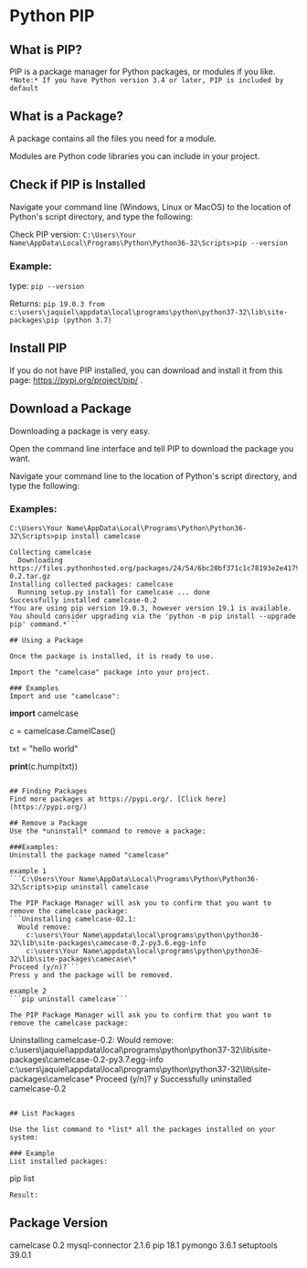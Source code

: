 # Python PIP

## What is PIP?

PIP is a package manager for Python packages, or modules if you like.
```*Note:* If you have Python version 3.4 or later, PIP is included by default```

## What is a Package?
A package contains all the files you need for a module.

Modules are Python code libraries you can include in your project.

## Check if PIP is Installed
Navigate your command line (Windows, Linux or MacOS) to the location of Python's script directory, and type the following:

Check PIP version:
```C:\Users\Your Name\AppData\Local\Programs\Python\Python36-32\Scripts>pip --version```

### Example:
type:
```pip --version```

Returns:
```pip 19.0.3 from c:\users\jaquiel\appdata\local\programs\python\python37-32\lib\site-packages\pip (python 3.7)```

## Install PIP
If you do not have PIP installed, you can download and install it from this page: https://pypi.org/project/pip/ .

## Download a Package

Downloading a package is very easy.

Open the command line interface and tell PIP to download the package you want.

Navigate your command line to the location of Python's script directory, and type the following:

### Examples:
```C:\Users\Your Name\AppData\Local\Programs\Python\Python36-32\Scripts>pip install camelcase```

```pip install camelcase
Collecting camelcase
  Downloading https://files.pythonhosted.org/packages/24/54/6bc20bf371c1c78193e2e4179097a7b779e56f420d0da41222a3b7d87890/camelcase-0.2.tar.gz
Installing collected packages: camelcase
  Running setup.py install for camelcase ... done
Successfully installed camelcase-0.2
*You are using pip version 19.0.3, however version 19.1 is available.
You should consider upgrading via the 'python -m pip install --upgrade pip' command.*```

## Using a Package

Once the package is installed, it is ready to use.

Import the "camelcase" package into your project.

### Examples
Import and use "camelcase":
```
**import** camelcase

c = camelcase.CamelCase()

txt = "hello world"

**print**(c.hump(txt))
```

## Finding Packages
Find more packages at https://pypi.org/. [Click here](https://pypi.org/)

## Remove a Package
Use the *uninstall* command to remove a package:

###Examples: 
Uninstall the package named "camelcase"

example 1
```C:\Users\Your Name\AppData\Local\Programs\Python\Python36-32\Scripts>pip uninstall camelcase

The PIP Package Manager will ask you to confirm that you want to remove the camelcase package:
```Uninstalling camelcase-02.1:
  Would remove:
    c:\users\Your Name\appdata\local\programs\python\python36-32\lib\site-packages\camecase-0.2-py3.6.egg-info
    c:\users\Your Name\appdata\local\programs\python\python36-32\lib\site-packages\camecase\*
Proceed (y/n)?```
Press y and the package will be removed.

example 2
```pip uninstall camelcase```

The PIP Package Manager will ask you to confirm that you want to remove the camelcase package:
```
Uninstalling camelcase-0.2:
  Would remove:
    c:\users\jaquiel\appdata\local\programs\python\python37-32\lib\site-packages\camelcase-0.2-py3.7.egg-info
    c:\users\jaquiel\appdata\local\programs\python\python37-32\lib\site-packages\camelcase\*
Proceed (y/n)? y
  Successfully uninstalled camelcase-0.2
  ```

## List Packages

Use the list command to *list* all the packages installed on your system:

### Example
List installed packages:
```
pip list
```
Result:
```
Package         Version
-----------------------
camelcase       0.2
mysql-connector 2.1.6
pip             18.1
pymongo         3.6.1
setuptools      39.0.1
```


